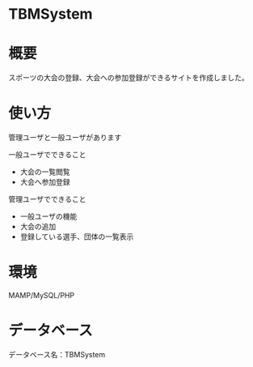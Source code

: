 # TBMSystem
# 概要
スポーツの大会の登録、大会への参加登録ができるサイトを作成しました。

# 使い方
管理ユーザと一般ユーザがあります

一般ユーザでできること
* 大会の一覧閲覧
* 大会へ参加登録

管理ユーザでできること
* 一般ユーザの機能
* 大会の追加
* 登録している選手、団体の一覧表示

# 環境
MAMP/MySQL/PHP

# データベース
データベース名：TBMSystem




